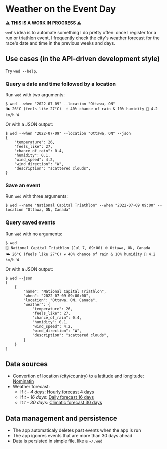 # Weather on the Event Day

**:warning: THIS IS A WORK IN PROGRESS :warning:**

`wed`'s idea is to automate something I do pretty often: once I register for a run or triathlon event, I frequently check the city's weather forecast for the race's date and time in the previous weeks and days.

## Use cases (in the API-driven development style)

Try `wed --help`.

### Query a date and time followed by a location

Run `wed` with two arguments:

```console
$ wed --when "2022-07-09" --location "Ottawa, ON"
🌤 26°C (feels like 27°C)  ☔ 40% chance of rain & 10% humidity 💨 4.2 km/h W
```

Or with a JSON output:

```console
$ wed --when "2022-07-09" --location "Ottawa, ON" --json
{
    "temperature": 26,
    "feels_like": 27,
    "chance_of_rain": 0.4,
    "humidity": 0.1,
    "wind_speed": 4.2,
    "wind_direction": "W",
    "description": "scattered clouds",
}
```

### Save an event

Run `wed` with three arguments:

```console
$ wed --name "National Capital Triathlon" --when "2022-07-09 09:00" --location "Ottawa, ON, Canada"
```

### Query saved events

Run `wed` with no arguments:

```console
$ wed
🗓 National Capital Triathlon (Jul 7, 09:00) 🌐 Ottawa, ON, Canada
🌤 26°C (feels like 27°C) ☔ 40% chance of rain & 10% humidity 💨 4.2 km/h W
```

Or with a JSON output:

```console
$ wed --json
[
    {
        "name": "National Capital Triathlon",
        "when": "2022-07-09 09:00:00",
        "location": "Ottawa, ON, Canada",
        "weather": {
            "temperature": 26,
            "feels_like": 27,
            "chance_of_rain": 0.4,
            "humidity": 0.1,
            "wind_speed": 4.2,
            "wind_direction": "W",
            "description": "scattered clouds",
        }
    }
]
```

## Data sources

* Convertion of location (city/country) to a latitude and longitude: [Nominatin](https://wiki.openstreetmap.org/wiki/Nominatim)
* Weather forecast:
   * If _t - 4 days_: [Hourly forecast 4 days](https://openweathermap.org/api/hourly-forecast)
   * If _t - 16 days_: [Daily forecast 16 days](https://openweathermap.org/forecast16)
   * It _t - 30 days_: [Climatic forecast 30 days](https://openweathermap.org/api/forecast30)

## Data management and persistence

* The app automaticaly deletes past events when the app is run
* The app igonres events that are more than 30 days ahead
* Data is persisted in simple file, like a `~/.wed`

